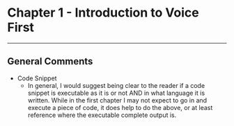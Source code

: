 # Chapter 1 - Introduction to Voice First
---

## General Comments
* Code Snippet
  - In general, I would suggest being clear to the reader if a code snippet is executable as it is or not AND in what language it is written. While in the first chapter I may not expect to go in and execute a piece of code, it does help to do the above, or at least reference where the executable complete output is.

  
